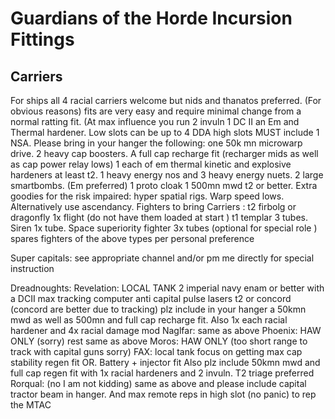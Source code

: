 # Guardians of the Horde Incursion Fittings

## Carriers

For ships all 4 racial carriers welcome but nids and thanatos preferred. (For obvious reasons) fits are very easy and require minimal change from a normal ratting fit. (At max influence you run 2 invuln 1 DC II an Em and Thermal hardener. Low slots can be up to 4 DDA high slots MUST include 1 NSA. Please bring in your hanger the following: one 50k mn microwarp drive. 2 heavy cap boosters. A full cap recharge fit (recharger mids as well as cap power relay lows) 1 each of em thermal kinetic and explosive hardeners at least t2. 1 heavy energy nos and 3 heavy energy nuets. 2 large smartbombs. (Em preferred) 1 proto cloak 1 500mn mwd t2 or better.
Extra goodies for the risk impaired: hyper spatial rigs. Warp speed lows. Alternatively use ascendancy.
Fighters to bring Carriers : t2 firbolg or dragonfly 1x flight (do not have them loaded at start ) t1 templar 3 tubes. Siren 1x tube. Space superiority fighter 3x tubes (optional for special role ) spares fighters of the above types per personal preference 

Super capitals: see appropriate channel and/or pm me directly for special instruction 

Dreadnoughts: 
Revelation: LOCAL TANK 2 imperial navy enam or better with a DCII max tracking computer anti capital pulse lasers t2 or concord (concord are better due to tracking) plz include in your hanger a 50kmn mwd as well as 500mn and full cap recharge fit. Also 1x each racial hardener and 4x racial damage mod 
Naglfar: same as above Phoenix: HAW ONLY (sorry) rest same as above
Moros: HAW ONLY (too short range to track with capital guns sorry) 
FAX: local tank focus on getting max cap stability regen fit OR. Battery + injector fit Also plz include 50kmn mwd and full cap regen fit with 1x racial hardeners and 2 invuln. T2 triage preferred 
Rorqual: (no I am not kidding) same as above and please include capital tractor beam in hanger. And max remote reps in high slot (no panic) to rep the MTAC
